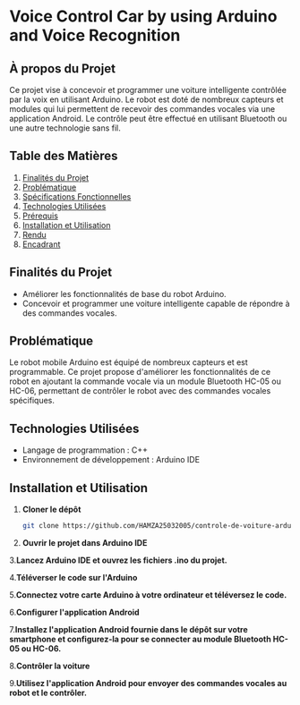 # Voice Control Car by using Arduino and Voice Recognition


## À propos du Projet

Ce projet vise à concevoir et programmer une voiture intelligente contrôlée par la voix en utilisant Arduino. Le robot est doté de nombreux capteurs et modules qui lui permettent de recevoir des commandes vocales via une application Android. Le contrôle peut être effectué en utilisant Bluetooth ou une autre technologie sans fil.

## Table des Matières

1. [Finalités du Projet](#finalités-du-projet)
2. [Problématique](#problématique)
3. [Spécifications Fonctionnelles](#spécifications-fonctionnelles)
4. [Technologies Utilisées](#technologies-utilisées)
5. [Prérequis](#prérequis)
6. [Installation et Utilisation](#installation-et-utilisation)
7. [Rendu](#rendu)
8. [Encadrant](#encadrant)

## Finalités du Projet

- Améliorer les fonctionnalités de base du robot Arduino.
- Concevoir et programmer une voiture intelligente capable de répondre à des commandes vocales.

## Problématique

Le robot mobile Arduino est équipé de nombreux capteurs et est programmable. Ce projet propose d'améliorer les fonctionnalités de ce robot en ajoutant la commande vocale via un module Bluetooth HC-05 ou HC-06, permettant de contrôler le robot avec des commandes vocales spécifiques.



## Technologies Utilisées

- Langage de programmation : C++
- Environnement de développement : Arduino IDE


## Installation et Utilisation

1. **Cloner le dépôt**

   ```bash
   git clone https://github.com/HAMZA25032005/controle-de-voiture-arduino

2. **Ouvrir le projet dans Arduino IDE**

3.**Lancez Arduino IDE et ouvrez les fichiers .ino du projet.**

4.**Téléverser le code sur l'Arduino**

5.**Connectez votre carte Arduino à votre ordinateur et téléversez le code.**

6.**Configurer l'application Android**

7.**Installez l'application Android fournie dans le dépôt sur votre smartphone et configurez-la pour se connecter au module Bluetooth HC-05 ou HC-06.**

8.**Contrôler la voiture**

9.**Utilisez l'application Android pour envoyer des commandes vocales au robot et le contrôler.**

